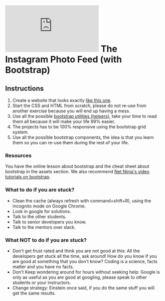 # ![alt text](https://assets.breatheco.de/apis/img/images.php?blob&random&cat=icon&tags=breathecode,32) The Instagram Photo Feed (with Bootstrap)

## Instructions

1. Create a website that looks exactly [like this one](https://projects.breatheco.de/json?slug=instagram-feed-bootstrap&preview).
2. Start the CSS and HTML from scratch, please do not re-use from another exercise because you will end up having a mess.
3. Use all the possible [bootstrap utilities (helpers)](https://getbootstrap.com/docs/4.1/utilities), take your time to read them all because it will make your life 99% easier.
4. The projects has to be 100% responsive using the bootstrap grid system.
5. Use all the possible bootstrap components, the idea is that you learn them so you can re-use them during the rest of your life.

### Resources

You have the online lesson about bootstrap and the cheat sheet about bootstrap in the assets section. We also recommend [Net Ninja's video tutorials on bootstrap](https://www.youtube.com/watch?v=QAgrHLtG1Yk).

### What to do if you are stuck?

- Clean the cache (always refresh with command+shift+R), using the incognito mode on Google Chrome. 
- Look in google for solutions. 
- Talk to the other students. 
- Talk to senior developers you know. 
- Talk to the mentors over slack.

### What **NOT** to do if you are stuck?

- Don't get frust rated and think you are not good at this: All the developers get stuck all the time, ask around! How do you know if you are good at something that you don't know? 
Coding is a science, facts matter and you have no facts. 
- Don't Keep wondering around for hours without seeking help: Google is only as useful as you are good at googling, please speak to other students or your instructors. 
- Change strategy: Einstein once said, if you do the same stuff you will get the same results.
